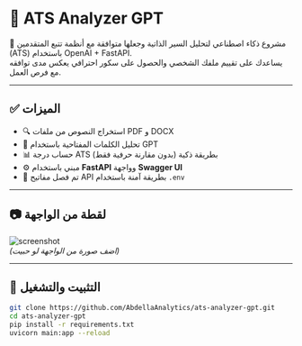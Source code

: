 # 🧠 ATS Analyzer GPT

🚀 مشروع ذكاء اصطناعي لتحليل السير الذاتية وجعلها متوافقة مع أنظمة تتبع المتقدمين (ATS) باستخدام OpenAI + FastAPI.  
يساعدك على تقييم ملفك الشخصي والحصول على سكور احترافي يعكس مدى توافقه مع فرص العمل.

---

## ✅ الميزات

- 🔍 استخراج النصوص من ملفات PDF و DOCX
- 🤖 تحليل الكلمات المفتاحية باستخدام GPT
- 📊 حساب درجة ATS بطريقة ذكية (بدون مقارنة حرفية فقط)
- ⚙️ مبني باستخدام **FastAPI** وواجهة **Swagger UI**
- 🔐 تم فصل مفاتيح API بطريقة آمنة باستخدام `.env`

---

## 📷 لقطة من الواجهة

![screenshot](https://user-images.githubusercontent.com/AbdellaAnalytics/ats-analyzer-gpt/screenshot.png)  
*(اضف صورة من الواجهة لو حبيت)*

---

## 🧰 التثبيت والتشغيل

```bash
git clone https://github.com/AbdellaAnalytics/ats-analyzer-gpt.git
cd ats-analyzer-gpt
pip install -r requirements.txt
uvicorn main:app --reload
